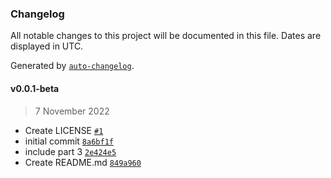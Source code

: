 ### Changelog

All notable changes to this project will be documented in this file. Dates are displayed in UTC.

Generated by [`auto-changelog`](https://github.com/CookPete/auto-changelog).

#### v0.0.1-beta

> 7 November 2022

- Create LICENSE [`#1`](https://github.com/bbartholdy/3mE-PhD-DMP-slides/pull/1)
- initial commit [`8a6bf1f`](https://github.com/bbartholdy/3mE-PhD-DMP-slides/commit/8a6bf1f7900b7d7990f0c4c6f5141923d4d6c7e7)
- include part 3 [`2e424e5`](https://github.com/bbartholdy/3mE-PhD-DMP-slides/commit/2e424e56aa084c391a361056f903865a46322318)
- Create README.md [`849a960`](https://github.com/bbartholdy/3mE-PhD-DMP-slides/commit/849a960c8b68b5847546fa4cab39057c9f202653)
